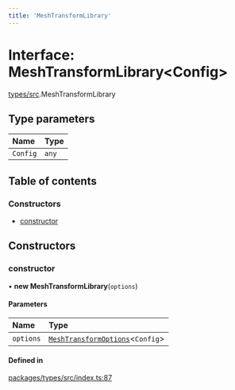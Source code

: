 ```yaml
---
title: 'MeshTransformLibrary'
---
```


# Interface: MeshTransformLibrary\<Config>

[types/src](../modules/types_src).MeshTransformLibrary

## Type parameters

| Name | Type |
| :------ | :------ |
| `Config` | `any` |

## Table of contents

### Constructors

- [constructor](types_src.MeshTransformLibrary#constructor)

## Constructors

### constructor

• **new MeshTransformLibrary**(`options`)

#### Parameters

| Name | Type |
| :------ | :------ |
| `options` | [`MeshTransformOptions`](types_src.MeshTransformOptions)\<`Config`> |

#### Defined in

[packages/types/src/index.ts:87](https://github.com/Urigo/graphql-mesh/blob/master/packages/types/src/index.ts#L87)
